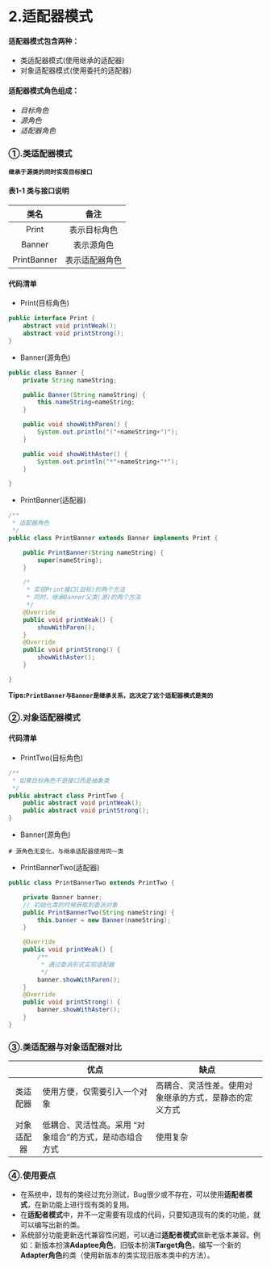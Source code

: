 # 2.适配器模式
#### 适配器模式包含两种：
+ 类适配器模式(使用继承的适配器)
+ 对象适配器模式(使用委托的适配器)

#### 适配器模式角色组成：
+ *目标角色*
+ *源角色*
+ *适配器角色*


### ①.类适配器模式
**`继承于源类的同时实现目标接口`**
#### 表1-1 类与接口说明
| 类名 | 备注 |
| :---: | :---: |
| Print | 表示目标角色  |
| Banner | 表示源角色 |
| PrintBanner | 表示适配器角色 |
#### 代码清单
+ Print(目标角色)

```java
public interface Print {
    abstract void printWeak();
    abstract void printStrong();
}
```
+ Banner(源角色)

```java
public class Banner {
    private String nameString;

    public Banner(String nameString) {
        this.nameString=nameString;
    }

    public void showWithParen() {
        System.out.println("("+nameString+")");
    }

    public void showWithAster() {
        System.out.println("*"+nameString+"*");
    }

}
```
+ PrintBanner(适配器)

```java
/**
 * 适配器角色
 */
public class PrintBanner extends Banner implements Print {

    public PrintBanner(String nameString) {
        super(nameString);
    }

    /* 
     * 实现Print接口(目标)的两个方法
     * 同时，继承Banner父类(源)的两个方法
     */
    @Override
    public void printWeak() {
        showWithParen();
    }
    @Override
    public void printStrong() {
        showWithAster();
    }

}
```

**Tips:`PrintBanner与Banner是继承关系，这决定了这个适配器模式是类的`**
### ②.对象适配器模式
#### 代码清单
+ PrintTwo(目标角色)

```java
/**
 * 如果目标角色不是接口而是抽象类
 */
public abstract class PrintTwo {
    public abstract void printWeak();
    public abstract void printStrong();
}
```
+ Banner(源角色)

```shell
# 源角色无变化，与继承适配器使用同一类
```
+ PrintBannerTwo(适配器)

```java
public class PrintBannerTwo extends PrintTwo {

    private Banner banner;
    // 初始化类的时候获取到委派对象
    public PrintBannerTwo(String nameString) {
        this.banner = new Banner(nameString);
    }

    @Override
    public void printWeak() {
        /**
         * 通过委派形式实现适配器
         */
        banner.showWithParen();
    }
    @Override
    public void printStrong() {
        banner.showWithAster();
    }
}

```
### ③.类适配器与对象适配器对比

|   | 优点  | 缺点  |
| :---: | --- | --- |
| 类适配器 | 使用方便，仅需要引入一个对象  | 高耦合、灵活性差。使用对象继承的方式，是静态的定义方式|
| 对象适配器 | 低耦合、灵活性高。采用 “对象组合”的方式，是动态组合方式| 使用复杂 |

### ④.使用要点
+ 在系统中，现有的类经过充分测试，Bug很少或不存在，可以使用**适配者模式**，在新功能上进行现有类的复用。
+ 在**适配者模式**中，并不一定需要有现成的代码，只要知道现有的类的功能，就可以编写出新的类。
+ 系统部分功能更新迭代兼容性问题，可以通过**适配者模式**做新老版本兼容。例如：新版本扮演**Adaptee角色**，旧版本扮演**Target角色**，编写一个新的**Adapter角色**的类（使用新版本的类实现旧版本类中的方法）。